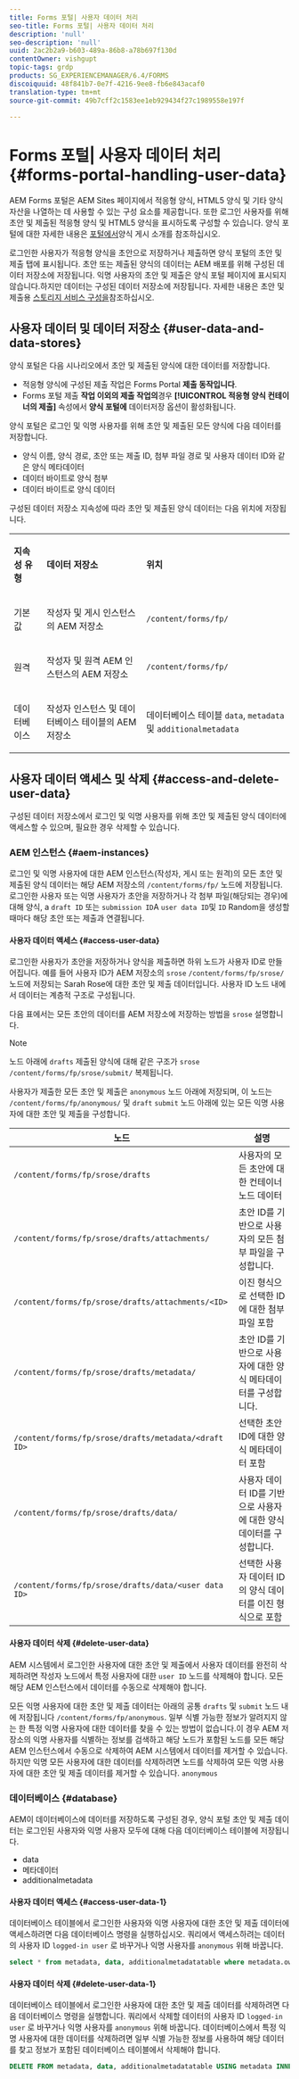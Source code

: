 ```yaml
---
title: Forms 포털| 사용자 데이터 처리
seo-title: Forms 포털| 사용자 데이터 처리
description: 'null'
seo-description: 'null'
uuid: 2ac2b2a9-b603-489a-86b8-a78b697f130d
contentOwner: vishgupt
topic-tags: grdp
products: SG_EXPERIENCEMANAGER/6.4/FORMS
discoiquuid: 48f841b7-0e7f-4216-9ee8-fb6e843acaf0
translation-type: tm+mt
source-git-commit: 49b7cff2c1583ee1eb929434f27c1989558e197f

---
```



# Forms 포털| 사용자 데이터 처리 {#forms-portal-handling-user-data}

AEM Forms 포털은 AEM Sites 페이지에서 적응형 양식, HTML5 양식 및 기타 양식 자산을 나열하는 데 사용할 수 있는 구성 요소를 제공합니다. 또한 로그인 사용자를 위해 초안 및 제출된 적응형 양식 및 HTML5 양식을 표시하도록 구성할 수 있습니다. 양식 포털에 대한 자세한 내용은 [포털에서](/help/forms/using/introduction-publishing-forms.md)양식 게시 소개를 참조하십시오.

로그인한 사용자가 적응형 양식을 초안으로 저장하거나 제출하면 양식 포털의 초안 및 제출 탭에 표시됩니다. 초안 또는 제출된 양식의 데이터는 AEM 배포를 위해 구성된 데이터 저장소에 저장됩니다. 익명 사용자의 초안 및 제출은 양식 포털 페이지에 표시되지 않습니다.하지만 데이터는 구성된 데이터 저장소에 저장됩니다. 자세한 내용은 초안 및 제출용 [스토리지 서비스 구성을](/help/forms/using/configuring-draft-submission-storage.md)참조하십시오.

## 사용자 데이터 및 데이터 저장소 {#user-data-and-data-stores}

양식 포털은 다음 시나리오에서 초안 및 제출된 양식에 대한 데이터를 저장합니다.

* 적응형 양식에 구성된 제출 작업은 Forms Portal **제출 동작입니다**.
* Forms 포털 제출 **작업 이외의 제출 작업의**&#x200B;경우 **[!UICONTROL 적응형 양식 컨테이너의 제출]** 속성에서 **양식 포털에** 데이터저장 옵션이 활성화됩니다.

양식 포털은 로그인 및 익명 사용자를 위해 초안 및 제출된 모든 양식에 다음 데이터를 저장합니다.

* 양식 이름, 양식 경로, 초안 또는 제출 ID, 첨부 파일 경로 및 사용자 데이터 ID와 같은 양식 메타데이터
* 데이터 바이트로 양식 첨부
* 데이터 바이트로 양식 데이터

구성된 데이터 저장소 지속성에 따라 초안 및 제출된 양식 데이터는 다음 위치에 저장됩니다.

<table> 
 <tbody> 
  <tr> 
   <td><p><strong>지속성 유형</strong></p> </td> 
   <td><p><strong>데이터 저장소</strong></p> </td> 
   <td><p><strong>위치</strong></p> </td> 
  </tr> 
  <tr> 
   <td><p>기본값</p> </td> 
   <td><p>작성자 및 게시 인스턴스의 AEM 저장소</p> </td> 
   <td><p><code>/content/forms/fp/</code></p> </td> 
  </tr> 
  <tr> 
   <td><p>원격</p> </td> 
   <td><p>작성자 및 원격 AEM 인스턴스의 AEM 저장소</p> </td> 
   <td><p><code>/content/forms/fp/</code></p> </td> 
  </tr> 
  <tr> 
   <td><p>데이터베이스</p> </td> 
   <td><p>작성자 인스턴스 및 데이터베이스 테이블의 AEM 저장소</p> </td> 
   <td>데이터베이스 테이블 <code>data</code>, <code>metadata</code>및 <code>additionalmetadata</code></td> 
  </tr> 
 </tbody> 
</table>

## 사용자 데이터 액세스 및 삭제 {#access-and-delete-user-data}

구성된 데이터 저장소에서 로그인 및 익명 사용자를 위해 초안 및 제출된 양식 데이터에 액세스할 수 있으며, 필요한 경우 삭제할 수 있습니다.

### AEM 인스턴스 {#aem-instances}

로그인 및 익명 사용자에 대한 AEM 인스턴스(작성자, 게시 또는 원격)의 모든 초안 및 제출된 양식 데이터는 해당 AEM 저장소의 `/content/forms/fp/` 노드에 저장됩니다. 로그인한 사용자 또는 익명 사용자가 초안을 저장하거나 각 첨부 파일(해당되는 경우)에 대해 양식, a `draft ID` 또는 `submission ID`A `user data ID`및 `ID` Random을 생성할 때마다 해당 초안 또는 제출과 연결됩니다.

#### 사용자 데이터 액세스 {#access-user-data}

로그인한 사용자가 초안을 저장하거나 양식을 제출하면 하위 노드가 사용자 ID로 만들어집니다. 예를 들어 사용자 ID가 AEM 저장소의 `srose` `/content/forms/fp/srose/` 노드에 저장되는 Sarah Rose에 대한 초안 및 제출 데이터입니다. 사용자 ID 노드 내에서 데이터는 계층적 구조로 구성됩니다.

다음 표에서는 모든 초안의 데이터를 AEM 저장소에 저장하는 방법을 `srose` 설명합니다.

>[!NOTE]
>
>노드 아래에 `drafts` 제출된 양식에 대해 같은 구조가 `srose` `/content/forms/fp/srose/submit/` 복제됩니다.
>
>사용자가 제출한 모든 초안 및 제출은 `anonymous` 노드 아래에 저장되며, 이 노드는 `/content/forms/fp/anonymous/` 및 `draft` `submit` 노드 아래에 있는 모든 익명 사용자에 대한 초안 및 제출을 구성합니다.

| 노드 | 설명 |
|---|---|
| `/content/forms/fp/srose/drafts` | 사용자의 모든 초안에 대한 컨테이너 노드 데이터 |
| `/content/forms/fp/srose/drafts/attachments/` | 초안 ID를 기반으로 사용자의 모든 첨부 파일을 구성합니다. |
| `/content/forms/fp/srose/drafts/attachments/<ID>` | 이진 형식으로 선택한 ID에 대한 첨부 파일 포함 |
| `/content/forms/fp/srose/drafts/metadata/` | 초안 ID를 기반으로 사용자에 대한 양식 메타데이터를 구성합니다. |
| `/content/forms/fp/srose/drafts/metadata/<draft ID>` | 선택한 초안 ID에 대한 양식 메타데이터 포함 |
| `/content/forms/fp/srose/drafts/data/` | 사용자 데이터 ID를 기반으로 사용자에 대한 양식 데이터를 구성합니다. |
| `/content/forms/fp/srose/drafts/data/<user data ID>` | 선택한 사용자 데이터 ID의 양식 데이터를 이진 형식으로 포함 |

#### 사용자 데이터 삭제 {#delete-user-data}

AEM 시스템에서 로그인한 사용자에 대한 초안 및 제출에서 사용자 데이터를 완전히 삭제하려면 작성자 노드에서 특정 사용자에 대한 `user ID` 노드를 삭제해야 합니다. 모든 해당 AEM 인스턴스에서 데이터를 수동으로 삭제해야 합니다.

모든 익명 사용자에 대한 초안 및 제출 데이터는 아래의 공통 `drafts` 및 `submit` 노드 내에 저장됩니다 `/content/forms/fp/anonymous`. 일부 식별 가능한 정보가 알려지지 않는 한 특정 익명 사용자에 대한 데이터를 찾을 수 있는 방법이 없습니다.이 경우 AEM 저장소의 익명 사용자를 식별하는 정보를 검색하고 해당 노드가 포함된 노드를 모든 해당 AEM 인스턴스에서 수동으로 삭제하여 AEM 시스템에서 데이터를 제거할 수 있습니다. 하지만 익명 모든 사용자에 대한 데이터를 삭제하려면 노드를 삭제하여 모든 익명 사용자에 대한 초안 및 제출 데이터를 제거할 수 있습니다. `anonymous`

### 데이터베이스 {#database}

AEM이 데이터베이스에 데이터를 저장하도록 구성된 경우, 양식 포털 초안 및 제출 데이터는 로그인된 사용자와 익명 사용자 모두에 대해 다음 데이터베이스 테이블에 저장됩니다.

* data
* 메타데이터
* additionalmetadata

#### 사용자 데이터 액세스 {#access-user-data-1}

데이터베이스 테이블에서 로그인한 사용자와 익명 사용자에 대한 초안 및 제출 데이터에 액세스하려면 다음 데이터베이스 명령을 실행하십시오. 쿼리에서 액세스하려는 데이터의 사용자 ID `logged-in user` 로 바꾸거나 익명 사용자를 `anonymous` 위해 바꿉니다.

```sql
select * from metadata, data, additionalmetadatatable where metadata.owner = 'logged-in user' and metadata.id = additionalmetadatatable.id and metadata.userdataID = data.id
```

#### 사용자 데이터 삭제 {#delete-user-data-1}

데이터베이스 테이블에서 로그인한 사용자에 대한 초안 및 제출 데이터를 삭제하려면 다음 데이터베이스 명령을 실행합니다. 쿼리에서 삭제할 데이터의 사용자 ID `logged-in user` 로 바꾸거나 익명 사용자를 `anonymous` 위해 바꿉니다. 데이터베이스에서 특정 익명 사용자에 대한 데이터를 삭제하려면 일부 식별 가능한 정보를 사용하여 해당 데이터를 찾고 정보가 포함된 데이터베이스 테이블에서 삭제해야 합니다.

```sql
DELETE FROM metadata, data, additionalmetadatatable USING metadata INNER JOIN data ON metadata.userdataID = data.id INNER JOIN additionalmetadatatable ON metadata.id = additionalmetadatatable.id WHERE metadata.owner = 'logged-in user'
```

